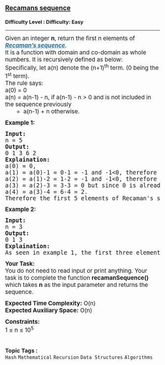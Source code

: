 <h2><a href="https://www.geeksforgeeks.org/problems/recamans-sequence4856/1?page=1&category=Recursion&sortBy=difficulty">Recamans sequence</a></h2><h3>Difficulty Level : Difficulty: Easy</h3><hr><div class="problems_problem_content__Xm_eO"><p><span style="font-size: 14pt;">Given an integer <strong>n</strong>, return the first n elements of <a href="http://mathworld.wolfram.com/RecamansSequence.html"><span style="text-decoration: underline;"><em><strong><span style="color: #236fa1; text-decoration: underline;">Recaman’s sequence</span></strong></em></span></a>.<br>It is a function with domain and co-domain as whole numbers. It is recursively defined as below:<br>Specifically, let a(n) denote the (n+1)<sup>th</sup> term. (0 being the 1<sup>st</sup> term).<br>The rule says:<br></span><span style="font-size: 14pt;">a(0) = 0<br>a(n) = a(n-1) - n, if a(n-1) - n &gt; 0 and is not included in the sequence previously<br>&nbsp; &nbsp; &nbsp; &nbsp;=&nbsp; a(n-1) + n otherwise. </span></p>
<p><span style="font-size: 14pt;"><strong>Example 1:</strong></span></p>
<pre><span style="font-size: 14pt;"><strong>Input:</strong> <br>n = 5
<strong>Output:</strong> <br>0 1 3 6 2
<strong>Explaination:</strong> <br>a(0) = 0,<br>a(1) = a(0)-1 = 0-1 = -1 and -1&lt;0, therefore a(1) = a(0)+1 = 1,<br>a(2) = a(1)-2 = 1-2 = -1 and -1&lt;0, therefore a(2) = a(1)+2 = 3,<br>a(3) = a(2)-3 = 3-3 = 0 but since 0 is already present in the sequence, a(3) = a(2)+3 = 3+3 = 6,<br>a(4) = a(3)-4 = 6-4 = 2.<br>Therefore the first 5 elements of Recaman's sequence will be 0 1 3 6 2.</span></pre>
<p><span style="font-size: 14pt;"><strong>Example 2:</strong></span></p>
<pre><span style="font-size: 14pt;"><strong>Input:</strong> <br>n = 3
<strong>Output:</strong> <br>0 1 3
<strong>Explaination:</strong> <br>As seen in example 1, the first three elements will be 0 1 3.</span></pre>
<p><span style="font-size: 14pt;"><strong>Your Task:</strong><br>You do not need to read input or print anything. Your task is to complete the function <strong>recamanSequence()</strong> which takes <strong>n</strong> as the input parameter and returns the sequence.</span></p>
<p><span style="font-size: 14pt;"><strong>Expected Time Complexity:</strong> O(n)<br><strong>Expected Auxiliary Space:</strong> O(n)</span></p>
<p><span style="font-size: 14pt;"><strong>Constraints:</strong><br>1 ≤ n ≤ 10<sup>5</sup></span></p></div><br><p><span style=font-size:18px><strong>Topic Tags : </strong><br><code>Hash</code>&nbsp;<code>Mathematical</code>&nbsp;<code>Recursion</code>&nbsp;<code>Data Structures</code>&nbsp;<code>Algorithms</code>&nbsp;